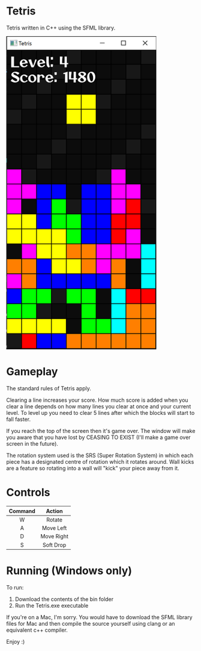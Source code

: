 # Tetris
Tetris written in C++ using the SFML library.

<img src="tetris.png" alt="Tetris" width="400"/>

# Gameplay
The standard rules of Tetris apply.

Clearing a line increases your score. How much score is added when you clear a line depends on how many lines you clear at once and your current level. To level up you need to clear 5 lines after which the blocks will start to fall faster. 

If you reach the top of the screen then it's game over. The window will make you aware that you have lost by CEASING TO EXIST (I'll make a game over screen in the future).

The rotation system used is the SRS (Super Rotation System) in which each piece has a designated centre of rotation which it rotates around. Wall kicks are a feature so rotating into a wall will "kick" your piece away from it.

# Controls
| Command |   Action   |
|:-------:|:----------:|
|    W    |   Rotate   |
|    A    |  Move Left |
|    D    | Move Right |
|    S    |  Soft Drop |

# Running (Windows only)
To run:
1. Download the contents of the bin folder
2. Run the Tetris.exe executable

If you're on a Mac, I'm sorry. You would have to download the SFML library files for Mac and then compile the source yourself using clang or an equivalent c++ compiler.



Enjoy :)
